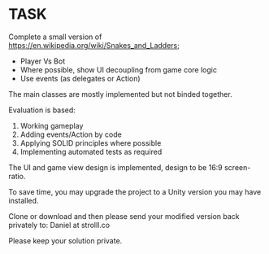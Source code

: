 # TASK

Complete a small version of https://en.wikipedia.org/wiki/Snakes_and_Ladders;

- Player Vs Bot 
- Where possible, show UI decoupling from game core logic
- Use events (as delegates or Action)


The main classes are mostly implemented but not binded together.

Evaluation is based:

 1. Working gameplay
 2. Adding events/Action by code
 3. Applying SOLID principles where possible
 4. Implementing automated tests as required

The UI and game view design is implemented, design to be 16:9 screen-ratio.

To save time, you may upgrade the project to a Unity version you may have installed.

Clone or download and then please send your modified version back privately to: Daniel at strolll.co

Please keep your solution private.
